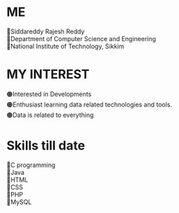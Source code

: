 # ME
🔵Siddareddy Rajesh Reddy
<br>
🔵Department of Computer Science and Engineering
<br>
🔵National Institute of Technology, Sikkim
# MY INTEREST
🟠Interested in Developments<br>
🟠Enthusiast learning data related technologies and tools.
<br>
🟠Data is related to everything
# Skills till date
🔴C programming<br>
🔴Java<br>
🔴HTML<br>
🔴CSS<br>
🔴PHP<br>
🔴MySQL
